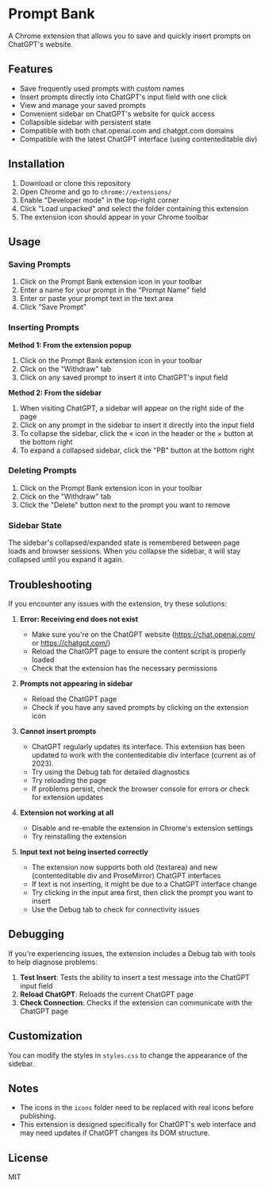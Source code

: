 # Prompt Bank

A Chrome extension that allows you to save and quickly insert prompts on ChatGPT's website.

## Features

- Save frequently used prompts with custom names
- Insert prompts directly into ChatGPT's input field with one click
- View and manage your saved prompts
- Convenient sidebar on ChatGPT's website for quick access
- Collapsible sidebar with persistent state
- Compatible with both chat.openai.com and chatgpt.com domains
- Compatible with the latest ChatGPT interface (using contenteditable div)

## Installation

1. Download or clone this repository
2. Open Chrome and go to `chrome://extensions/`
3. Enable "Developer mode" in the top-right corner
4. Click "Load unpacked" and select the folder containing this extension
5. The extension icon should appear in your Chrome toolbar

## Usage

### Saving Prompts

1. Click on the Prompt Bank extension icon in your toolbar
2. Enter a name for your prompt in the "Prompt Name" field
3. Enter or paste your prompt text in the text area
4. Click "Save Prompt"

### Inserting Prompts

**Method 1: From the extension popup**
1. Click on the Prompt Bank extension icon in your toolbar
2. Click on the "Withdraw" tab
3. Click on any saved prompt to insert it into ChatGPT's input field

**Method 2: From the sidebar**
1. When visiting ChatGPT, a sidebar will appear on the right side of the page
2. Click on any prompt in the sidebar to insert it directly into the input field
3. To collapse the sidebar, click the « icon in the header or the × button at the bottom right
4. To expand a collapsed sidebar, click the "PB" button at the bottom right

### Deleting Prompts

1. Click on the Prompt Bank extension icon in your toolbar
2. Click on the "Withdraw" tab
3. Click the "Delete" button next to the prompt you want to remove

### Sidebar State

The sidebar's collapsed/expanded state is remembered between page loads and browser sessions. When you collapse the sidebar, it will stay collapsed until you expand it again.

## Troubleshooting

If you encounter any issues with the extension, try these solutions:

1. **Error: Receiving end does not exist**
   - Make sure you're on the ChatGPT website (https://chat.openai.com/ or https://chatgpt.com/)
   - Reload the ChatGPT page to ensure the content script is properly loaded
   - Check that the extension has the necessary permissions

2. **Prompts not appearing in sidebar**
   - Reload the ChatGPT page
   - Check if you have any saved prompts by clicking on the extension icon

3. **Cannot insert prompts**
   - ChatGPT regularly updates its interface. This extension has been updated to work with the contenteditable div interface (current as of 2023).
   - Try using the Debug tab for detailed diagnostics
   - Try reloading the page
   - If problems persist, check the browser console for errors or check for extension updates

4. **Extension not working at all**
   - Disable and re-enable the extension in Chrome's extension settings
   - Try reinstalling the extension
   
5. **Input text not being inserted correctly**
   - The extension now supports both old (textarea) and new (contenteditable div and ProseMirror) ChatGPT interfaces
   - If text is not inserting, it might be due to a ChatGPT interface change
   - Try clicking in the input area first, then click the prompt you want to insert
   - Use the Debug tab to check for connectivity issues

## Debugging

If you're experiencing issues, the extension includes a Debug tab with tools to help diagnose problems:

1. **Test Insert**: Tests the ability to insert a test message into the ChatGPT input field
2. **Reload ChatGPT**: Reloads the current ChatGPT page
3. **Check Connection**: Checks if the extension can communicate with the ChatGPT page

## Customization

You can modify the styles in `styles.css` to change the appearance of the sidebar.

## Notes

- The icons in the `icons` folder need to be replaced with real icons before publishing.
- This extension is designed specifically for ChatGPT's web interface and may need updates if ChatGPT changes its DOM structure.

## License

MIT 